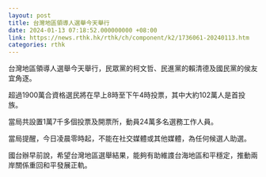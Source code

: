 ```yaml
---
layout: post
title: 台灣地區領導人選舉今天舉行
date: 2024-01-13 07:18:52.000000000 +08:00
link: https://news.rthk.hk/rthk/ch/component/k2/1736061-20240113.htm
categories: rthk
---
```


台灣地區領導人選舉今天舉行，民眾黨的柯文哲、民進黨的賴清德及國民黨的侯友宜角逐。

超過1900萬合資格選民將在早上8時至下午4時投票，其中大約102萬人是首投族。

當局共設置1萬7千多個投票及開票所，動員24萬多名選務工作人員。

當局提醒，今日凌晨零時起，不能在社交媒體或其他媒體，為任何候選人助選。

國台辦早前說，希望台灣地區選舉結果，能夠有助維謢台海地區和平穩定，推動兩岸關係重回和平發展正軌。
